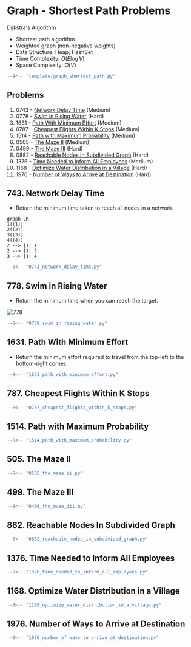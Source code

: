 # Graph - Shortest Path Problems

Dijkstra's Algorithm

- Shortest path algorithm
- Weighted graph (non-negative weights)
- Data Structure: Heap; HashSet
- Time Complexity: $O(E \log V)$
- Space Complexity: $O(V)$

```python
--8<-- "template/graph_shortest_path.py"
```

## Problems

1. 0743 - [Network Delay Time](https://leetcode.com/problems/network-delay-time/) (Medium)
2. 0778 - [Swim in Rising Water](https://leetcode.com/problems/swim-in-rising-water/) (Hard)
3. 1631 - [Path With Minimum Effort](https://leetcode.com/problems/path-with-minimum-effort/) (Medium)
4. 0787 - [Cheapest Flights Within K Stops](https://leetcode.com/problems/cheapest-flights-within-k-stops/) (Medium)
5. 1514 - [Path with Maximum Probability](https://leetcode.com/problems/path-with-maximum-probability/) (Medium)
6. 0505 - [The Maze II](https://leetcode.com/problems/the-maze-ii/) (Medium)
7. 0499 - [The Maze III](https://leetcode.com/problems/the-maze-iii/) (Hard)
8. 0882 - [Reachable Nodes In Subdivided Graph](https://leetcode.com/problems/reachable-nodes-in-subdivided-graph/) (Hard)
9. 1376 - [Time Needed to Inform All Employees](https://leetcode.com/problems/time-needed-to-inform-all-employees/) (Medium)
10. 1168 - [Optimize Water Distribution in a Village](https://leetcode.com/problems/optimize-water-distribution-in-a-village/) (Hard)
11. 1976 - [Number of Ways to Arrive at Destination](https://leetcode.com/problems/number-of-ways-to-arrive-at-destination/) (Hard)

## 743. Network Delay Time

- Return the minimum time taken to reach all nodes in a network.

```mermaid
graph LR
1((1))
2((2))
3((3))
4((4))
2 --> |1| 1
2 --> |1| 3
3 --> |1| 4
```

```python
--8<-- "0743_network_delay_time.py"
```

## 778. Swim in Rising Water

- Return the minimum time when you can reach the target.

![778](https://assets.leetcode.com/uploads/2021/06/29/swim2-grid-1.jpg)

```python
--8<-- "0778_swim_in_rising_water.py"
```

## 1631. Path With Minimum Effort

- Return the minimum effort required to travel from the top-left to the bottom-right corner.

```python
--8<-- "1631_path_with_minimum_effort.py"
```

## 787. Cheapest Flights Within K Stops

```python
--8<-- "0787_cheapest_flights_within_k_stops.py"
```

## 1514. Path with Maximum Probability

```python
--8<-- "1514_path_with_maximum_probability.py"
```

## 505. The Maze II

```python
--8<-- "0505_the_maze_ii.py"
```

## 499. The Maze III

```python
--8<-- "0499_the_maze_iii.py"
```

## 882. Reachable Nodes In Subdivided Graph

```python
--8<-- "0882_reachable_nodes_in_subdivided_graph.py"
```

## 1376. Time Needed to Inform All Employees

```python
--8<-- "1376_time_needed_to_inform_all_employees.py"
```

## 1168. Optimize Water Distribution in a Village

```python
--8<-- "1168_optimize_water_distribution_in_a_village.py"
```

## 1976. Number of Ways to Arrive at Destination

```python
--8<-- "1976_number_of_ways_to_arrive_at_destination.py"
```
